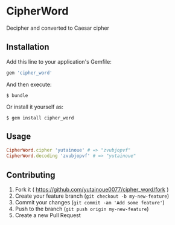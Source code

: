 # CipherWord

Decipher and converted to Caesar cipher

## Installation

Add this line to your application's Gemfile:

```ruby
gem 'cipher_word'
```

And then execute:

    $ bundle

Or install it yourself as:

    $ gem install cipher_word

## Usage

```ruby
CipherWord.cipher 'yutainoue' # => "zvubjopvf"
CipherWord.decoding 'zvubjopvf' # => "yutainoue"
```

## Contributing

1. Fork it ( https://github.com/yutainoue0077/cipher_word/fork )
2. Create your feature branch (`git checkout -b my-new-feature`)
3. Commit your changes (`git commit -am 'Add some feature'`)
4. Push to the branch (`git push origin my-new-feature`)
5. Create a new Pull Request
